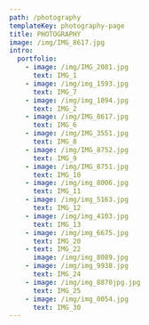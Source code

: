 ```yaml
---
path: /photography
templateKey: photography-page
title: PHOTOGRAPHY
image: /img/IMG_8617.jpg
intro:
  portfolio:
    - image: /img/IMG_2081.jpg
      text: IMG_1
    - image: /img/img_1593.jpg
      text: IMG_7
    - image: /img/img_1894.jpg
      text: IMG_2
    - image: /img/IMG_8617.jpg
      text: IMG_6
    - image: /img/IMG_3551.jpg
      text: IMG_8
    - image: /img/IMG_8752.jpg
      text: IMG_9
    - image: /img/IMG_8751.jpg
      text: IMG_10
    - image: /img/img_8006.jpg
      text: IMG_11
    - image: /img/img_5163.jpg
      text: IMG_12
    - image: /img/img_4103.jpg
      text: IMG_13
    - image: /img/img_6675.jpg
      text: IMG_20
    - text: IMG_22
      image: /img/img_8089.jpg
    - image: /img/img_9938.jpg
      text: IMG_24
    - image: /img/img_8870jpg.jpg
      text: IMG_25
    - image: /img/img_0054.jpg
      text: IMG_30
---
```

